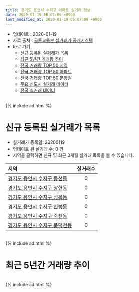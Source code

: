 ```yaml
---
title: 경기도 용인시 수지구 아파트 실거래 정보
date: 2020-01-19 06:07:09 +0900
last_modified_at: 2020-01-19 06:07:09 +0900
---
```


* 업데이트 : 2020-01-19
* 자료 출처 : [국토교통부 실거래가 공개시스템](http://rt.molit.go.kr)
* 바로 가기
    * [신규 등록된 실거래가 목록](#신규-등록된-실거래가-목록)
    * [최근 5년간 거래량 추이](#최근-5년간-거래량-추이)
    * [전국 거래량 TOP 50 지역](https://apt-info.github.io/apt-trade-info/최근-3개월-전국에서-가장-거래가-많이-발생한-지역)
    * [전국 거래량 TOP 50 아파트](https://apt-info.github.io/apt-trade-info/최근-3개월-전국에서-가장-거래가-많이-발생한-아파트)
    * [전국 거래량 TOP 50 분양권](https://apt-info.github.io/apt-trade-info/최근-3개월-전국에서-가장-거래가-많이-발생한-분양권)
    * [주요 신도시 실거래 데이터](https://apt-info.github.io/apt-trade-info/주요-신도시)
    * [전국 실거래 데이터](https://apt-info.github.io/apt-trade-info/전국)

<br>
{% include ad.html %}
<br>

# 신규 등록된 실거래가 목록
* 실거래가 등록일: 20200119
* 업데이트 된 실거래 수: 0 건
* 지역을 클릭하면 신규 및 최근 3개월 실거래 목록을 볼 수 있습니다.


|지역|실거래수|
|:---|:---:|
|[경기도 용인시 수지구 동천동](https://apt-info.github.io/apt-trade-info/경기도-용인시-수지구-동천동)|0|
|[경기도 용인시 수지구 상현동](https://apt-info.github.io/apt-trade-info/경기도-용인시-수지구-상현동)|0|
|[경기도 용인시 수지구 성복동](https://apt-info.github.io/apt-trade-info/경기도-용인시-수지구-성복동)|0|
|[경기도 용인시 수지구 신봉동](https://apt-info.github.io/apt-trade-info/경기도-용인시-수지구-신봉동)|0|
|[경기도 용인시 수지구 죽전동](https://apt-info.github.io/apt-trade-info/경기도-용인시-수지구-죽전동)|0|
|[경기도 용인시 수지구 풍덕천동](https://apt-info.github.io/apt-trade-info/경기도-용인시-수지구-풍덕천동)|0|


<br>
{% include ad.html %}
<br>

# 최근 5년간 거래량 추이


<div style="width:100%;">
    <canvas id="deal_progress" height="200"></canvas>
</div>

<script>
new Chart(document.getElementById("deal_progress"), {
    type: 'line',
    data: {
        labels: ['201501','201502','201503','201504','201505','201506','201507','201508','201509','201510','201511','201512','201601','201602','201603','201604','201605','201606','201607','201608','201609','201610','201611','201612','201701','201702','201703','201704','201705','201706','201707','201708','201709','201710','201711','201712','201801','201802','201803','201804','201805','201806','201807','201808','201809','201810','201811','201812','201901','201902','201903','201904','201905','201906','201907','201908','201909','201910','201911','201912','202001'],
        datasets: [{
            label: '매매',
            pointRadius: 1,
            data: [683, 597, 921, 763, 630, 680, 700, 465, 556, 593, 367, 340, 300, 271, 384, 467, 445, 663, 663, 723, 753, 906, 561, 430, 297, 413, 466, 478, 745, 839, 831, 565, 686, 612, 660, 573, 1508, 1940, 1546, 729, 664, 695, 632, 1677, 1592, 826, 372, 358, 174, 184, 231, 297, 363, 560, 616, 530, 575, 981, 1328, 1040, 138],
            borderColor: "rgba(255, 201, 14, 1)",
            backgroundColor: "rgba(255, 201, 14, 0.5)",
            fill: false,
            lineTension: 0
        },{
            label: '전월세',
            pointRadius: 1,
            data: [759, 756, 801, 587, 598, 622, 629, 599, 526, 709, 640, 774, 832, 740, 731, 832, 636, 679, 685, 631, 648, 773, 667, 733, 609, 751, 744, 598, 559, 610, 589, 661, 712, 583, 625, 719, 687, 722, 864, 742, 604, 609, 626, 639, 750, 672, 576, 690, 760, 551, 621, 526, 599, 717, 807, 781, 744, 821, 779, 607, 157],
            borderColor: "rgba(0, 141, 185, 1)",
            backgroundColor: "rgba(0, 141, 185, 0.5)",
            fill: false,
            lineTension: 0
        }
        ]
    },
    options: {
        responsive: true,
        title: {
            display: false
        },
        tooltips: {
            mode: 'index',
            intersect: false
        },
        hover: {
            mode: 'nearest',
            intersect: true
        },
        scales: {
            xAxes: [{
                display: true,
                scaleLabel: {
                    display: true,
                    labelString: '년/월'
                }
            }],
            yAxes: [{
                display: true,
                ticks: {
                    suggestedMin: 0,
                },
                scaleLabel: {
                    display: true,
                    labelString: '실거래 수'
                }
            }]
        }
    }
});

</script>


<br>
{% include ad.html %}
<br>


